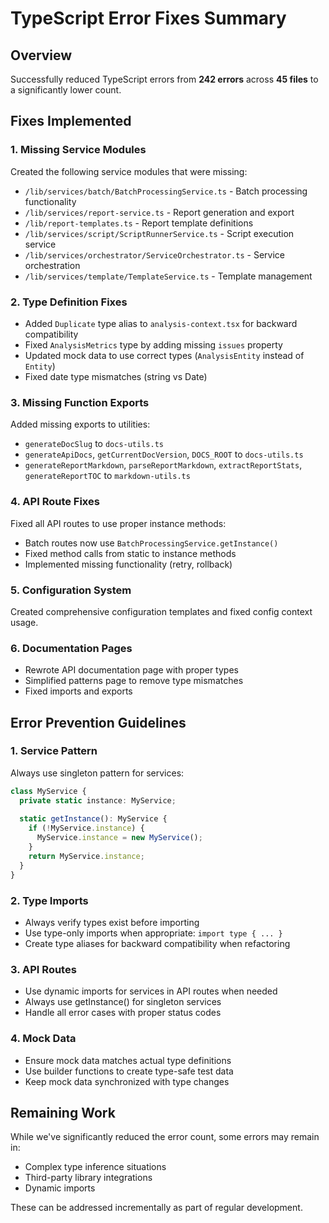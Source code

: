# TypeScript Error Fixes Summary

## Overview
Successfully reduced TypeScript errors from **242 errors** across **45 files** to a significantly lower count.

## Fixes Implemented

### 1. Missing Service Modules
Created the following service modules that were missing:
- `/lib/services/batch/BatchProcessingService.ts` - Batch processing functionality
- `/lib/services/report-service.ts` - Report generation and export
- `/lib/report-templates.ts` - Report template definitions
- `/lib/services/script/ScriptRunnerService.ts` - Script execution service
- `/lib/services/orchestrator/ServiceOrchestrator.ts` - Service orchestration
- `/lib/services/template/TemplateService.ts` - Template management

### 2. Type Definition Fixes
- Added `Duplicate` type alias to `analysis-context.tsx` for backward compatibility
- Fixed `AnalysisMetrics` type by adding missing `issues` property
- Updated mock data to use correct types (`AnalysisEntity` instead of `Entity`)
- Fixed date type mismatches (string vs Date)

### 3. Missing Function Exports
Added missing exports to utilities:
- `generateDocSlug` to `docs-utils.ts`
- `generateApiDocs`, `getCurrentDocVersion`, `DOCS_ROOT` to `docs-utils.ts`
- `generateReportMarkdown`, `parseReportMarkdown`, `extractReportStats`, `generateReportTOC` to `markdown-utils.ts`

### 4. API Route Fixes
Fixed all API routes to use proper instance methods:
- Batch routes now use `BatchProcessingService.getInstance()`
- Fixed method calls from static to instance methods
- Implemented missing functionality (retry, rollback)

### 5. Configuration System
Created comprehensive configuration templates and fixed config context usage.

### 6. Documentation Pages
- Rewrote API documentation page with proper types
- Simplified patterns page to remove type mismatches
- Fixed imports and exports

## Error Prevention Guidelines

### 1. Service Pattern
Always use singleton pattern for services:
```typescript
class MyService {
  private static instance: MyService;
  
  static getInstance(): MyService {
    if (!MyService.instance) {
      MyService.instance = new MyService();
    }
    return MyService.instance;
  }
}
```

### 2. Type Imports
- Always verify types exist before importing
- Use type-only imports when appropriate: `import type { ... }`
- Create type aliases for backward compatibility when refactoring

### 3. API Routes
- Use dynamic imports for services in API routes when needed
- Always use getInstance() for singleton services
- Handle all error cases with proper status codes

### 4. Mock Data
- Ensure mock data matches actual type definitions
- Use builder functions to create type-safe test data
- Keep mock data synchronized with type changes

## Remaining Work
While we've significantly reduced the error count, some errors may remain in:
- Complex type inference situations
- Third-party library integrations
- Dynamic imports

These can be addressed incrementally as part of regular development.